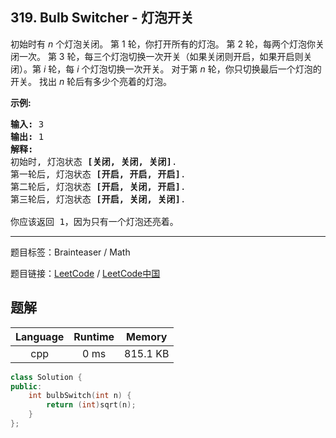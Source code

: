 ## 319. Bulb Switcher - 灯泡开关

<!--If you want to use the English description, use `question.content` instead-->

<p>初始时有&nbsp;<em>n&nbsp;</em>个灯泡关闭。 第 1 轮，你打开所有的灯泡。 第 2 轮，每两个灯泡你关闭一次。 第 3 轮，每三个灯泡切换一次开关（如果关闭则开启，如果开启则关闭）。第&nbsp;<em>i</em> 轮，每&nbsp;<em>i&nbsp;</em>个灯泡切换一次开关。 对于第&nbsp;<em>n&nbsp;</em>轮，你只切换最后一个灯泡的开关。 找出&nbsp;<em>n&nbsp;</em>轮后有多少个亮着的灯泡。</p>

<p><strong>示例:</strong></p>

<pre><strong>输入: </strong>3
<strong>输出:</strong> 1 
<strong>解释:</strong> 
初始时, 灯泡状态 <strong>[关闭, 关闭, 关闭]</strong>.
第一轮后, 灯泡状态 <strong>[开启, 开启, 开启]</strong>.
第二轮后, 灯泡状态 <strong>[开启, 关闭, 开启]</strong>.
第三轮后, 灯泡状态 <strong>[开启, 关闭, 关闭]</strong>. 

你应该返回 1，因为只有一个灯泡还亮着。
</pre>



-----

题目标签：Brainteaser / Math

题目链接：[LeetCode](https://leetcode.com/problems/bulb-switcher/description/)  /  [LeetCode中国](https://leetcode-cn.com/problems/bulb-switcher/description/)

## 题解



| Language | Runtime | Memory |
|:---:|:---:|:---:|
| cpp  | 0  ms | 815.1 KB |

```cpp
class Solution {
public:
    int bulbSwitch(int n) {
        return (int)sqrt(n);
    }
};
```
